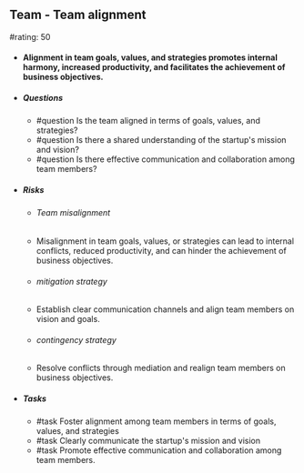 ## Team - Team alignment
#rating: 50
- #### Alignment in team goals, values, and strategies promotes internal harmony, increased productivity, and facilitates the achievement of business objectives.
- ##### Questions
  - #question Is the team aligned in terms of goals, values, and strategies?
  - #question Is there a shared understanding of the startup's mission and vision?
  - #question Is there effective communication and collaboration among team members?
- ##### Risks

  - ###### Team misalignment
  - Misalignment in team goals, values, or strategies can lead to internal conflicts, reduced productivity, and can hinder the achievement of business objectives.
  - ###### mitigation strategy
  - Establish clear communication channels and align team members on vision and goals.
  - ###### contingency strategy
  - Resolve conflicts through mediation and realign team members on business objectives.
- ##### Tasks
  - #task Foster alignment among team members in terms of goals, values, and strategies
  - #task  Clearly communicate the startup's mission and vision
  - #task  Promote effective communication and collaboration among team members.


